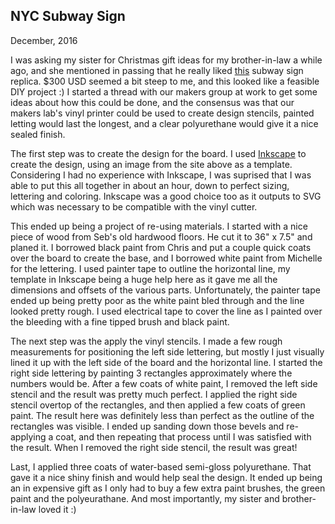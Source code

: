 ## NYC Subway Sign
December, 2016

<building-projects-header imgur-image-id="pehxxUh" imgur-album-id="i1OgC" reddit-comment-id="5key3j">
</building-projects-header>

I was asking my sister for Christmas gift ideas for my brother-in-law a while ago, and she mentioned
in passing that he really liked
[this](http://underground-signs.com/new-york/nyc-subway/6/86-street-4527.html) subway sign replica.
$300 USD seemed a bit steep to me, and this looked like a feasible DIY project :) I started a thread
with our makers group at work to get some ideas about how this could be done, and the consensus was
that our makers lab's vinyl printer could be used to create design stencils, painted letting would
last the longest, and a clear polyurethane would give it a nice sealed finish.

The first step was to create the design for the board. I used [Inkscape](https://inkscape.org/) to
create the design, using an image from the site above as a template. Considering I had no experience
with Inkscape, I was suprised that I was able to put this all together in about an hour, down to
perfect sizing, lettering and coloring. Inkscape was a good choice too as it outputs to SVG which
was necessary to be compatible with the vinyl cutter.

This ended up being a project of re-using materials. I started with a nice piece of wood from Seb's
old hardwood floors. He cut it to 36" x 7.5" and planed it. I borrowed black paint from Chris and
put a couple quick coats over the board to create the base, and I borrowed white paint from Michelle
for the lettering. I used painter tape to outline the horizontal line, my template in Inkscape being
a huge help here as it gave me all the dimensions and offsets of the various parts. Unfortunately,
the painter tape ended up being pretty poor as the white paint bled through and the line looked
pretty rough. I used electrical tape to cover the line as I painted over the bleeding with a fine
tipped brush and black paint.

The next step was the apply the vinyl stencils. I made a few rough measurements for positioning the
left side lettering, but mostly I just visually lined it up with the left side of the board and the
horizontal line. I started the right side lettering by painting 3 rectangles approximately where
the numbers would be. After a few coats of white paint, I removed the left side stencil and the
result was pretty much perfect. I applied the right side stencil overtop of the rectangles, and then
applied a few coats of green paint. The result here was definitely less than perfect as the outline
of the rectangles was visible. I ended up sanding down those bevels and re-applying a coat, and then
repeating that process until I was satisfied with the result. When I removed the right side stencil,
the result was great!

Last, I applied three coats of water-based semi-gloss polyurethane. That gave it a nice shiny finish
and would help seal the design. It ended up being an in expensive gift as I only had to buy a few
extra paint brushes, the green paint and the polyeurathane. And most importantly, my sister and
brother-in-law loved it :)
